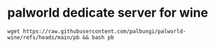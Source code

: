 # palworld dedicate server for wine

```wget https://raw.githubusercontent.com/palbungi/palworld-wine/refs/heads/main/pb && bash pb```
